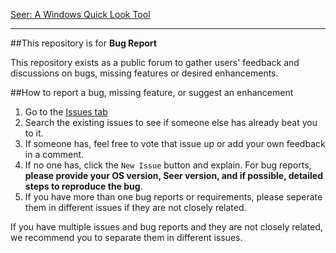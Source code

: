 [Seer: A Windows Quick Look Tool](http://www.1218.io)

----



##This repository is for **Bug Report**

This repository exists as a public forum to gather users' feedback and discussions on bugs, missing features or desired enhancements. 



##How to report a bug, missing feature, or suggest an enhancement

1. Go to the [Issues tab](https://github.com/ccseer/Seer/issues)
2. Search the existing issues to see if someone else has already beat you to it.
3. If someone has, feel free to vote that issue up or add your own feedback in a comment.
4. If no one has, click the `New Issue` button and explain. For bug reports, **please provide your OS version, Seer version, and if possible, detailed steps to reproduce the bug**.
5. If you have more than one bug reports or requirements, please seperate them in different issues if they are not closely related.

If you have multiple issues and bug reports and they are not closely related, we recommend you to separate them in different issues.

